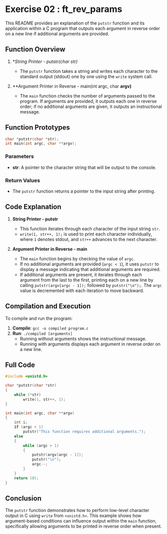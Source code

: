 
# Exercise 02 : ft_rev_params

This README provides an explanation of the `putstr` function and its application within a C program that outputs each argument in reverse order on a new line if additional arguments are provided.

## Function Overview

1. **String Printer - putstr(char *str)**
   - The `putstr` function takes a string and writes each character to the standard output (stdout) one by one using the `write` system call.

2. **Argument Printer in Reverse - main(int argc, char **argv)**
   - The `main` function checks the number of arguments passed to the program. If arguments are provided, it outputs each one in reverse order; if no additional arguments are given, it outputs an instructional message.

## Function Prototypes

```c
char *putstr(char *str);
int main(int argc, char **argv);
```

### Parameters
- **str**: A pointer to the character string that will be output to the console.

### Return Values
- The `putstr` function returns a pointer to the input string after printing.

## Code Explanation

1. **String Printer - putstr**
   - This function iterates through each character of the input string `str`.
   - `write(1, str++, 1);` is used to print each character individually, where `1` denotes stdout, and `str++` advances to the next character.

2. **Argument Printer in Reverse - main**
   - The `main` function begins by checking the value of `argc`.
   - If no additional arguments are provided (`argc < 1`), it uses `putstr` to display a message indicating that additional arguments are required.
   - If additional arguments are present, it iterates through each argument from the last to the first, printing each on a new line by calling `putstr(argv[argc - 1]);` followed by `putstr("\n");`. The `argc` value is decremented with each iteration to move backward.

## Compilation and Execution

To compile and run the program:
1. **Compile**: `gcc -o compiled program.c`
2. **Run**: `./compiled [arguments]`  
   - Running without arguments shows the instructional message.
   - Running with arguments displays each argument in reverse order on a new line.

## Full Code

```c
#include <unistd.h>

char *putstr(char *str)
{
    while (*str)
        write(1, str++, 1);
}

int main(int argc, char **argv)
{
    int i;
    if (argc < 1)
        putstr("This function requires additional arguments.");
    else
    {
        while (argc > 1)
        {
            putstr(argv[argc - 1]);
            putstr("\n");
            argc--;
        }
    }
    return (0);
}
```

## Conclusion

The `putstr` function demonstrates how to perform low-level character output in C using `write` from `<unistd.h>`. This example shows how argument-based conditions can influence output within the `main` function, specifically allowing arguments to be printed in reverse order when present.
